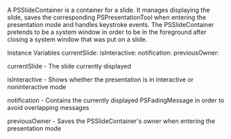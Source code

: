 A PSSlideContainer is a container for a slide.
It manages displaying the slide, saves the corresponding PSPresentationTool when entering the presentation mode and handles keystroke events.
The PSSlideContainer pretends to be a system window in order to be in the foreground after closing a system window that was put on a slide.

Instance Variables
	currentSlide:		<PSSlide>
	isInteractive:		<Boolean>
	notification:		<PSFadingMessage>
	previousOwner:		<Morph>

currentSlide
	- The slide currently displayed

isInteractive
	- Shows whether the presentation is in interactive or noninteractive mode

notification
	- Contains the currently displayed PSFadingMessage in order to avoid overlapping messages

previousOwner
	- Saves the PSSlideContainer's owner when entering the presentation mode

